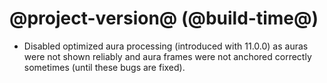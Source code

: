 # @project-version@ (@build-time@)

* Disabled optimized aura processing (introduced with 11.0.0) as auras were not shown reliably and aura frames were not anchored correctly sometimes (until these bugs are fixed).